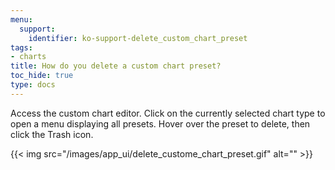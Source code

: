 ```yaml
---
menu:
  support:
    identifier: ko-support-delete_custom_chart_preset
tags:
- charts
title: How do you delete a custom chart preset?
toc_hide: true
type: docs
---
```


Access the custom chart editor. Click on the currently selected chart type to open a menu displaying all presets. Hover over the preset to delete, then click the Trash icon.

{{< img src="/images/app_ui/delete_custome_chart_preset.gif" alt="" >}}